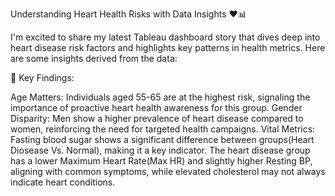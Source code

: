 Understanding Heart Health Risks with Data Insights ❤️📊

I'm excited to share my latest Tableau dashboard story that dives deep into heart disease risk factors and highlights key patterns in health metrics. Here are some insights derived from the data:

🔎 Key Findings:

Age Matters: Individuals aged 55-65 are at the highest risk, signaling the importance of proactive heart health awareness for this group.
Gender Disparity: Men show a higher prevalence of heart disease compared to women, reinforcing the need for targeted health campaigns.
Vital Metrics: Fasting blood sugar shows a significant difference between groups(Heart Diosease Vs. Normal), making it a key indicator. The heart disease group has a lower Maximum Heart Rate(Max HR) and slightly higher Resting BP, aligning with common symptoms, while elevated cholesterol may not always indicate heart conditions.



